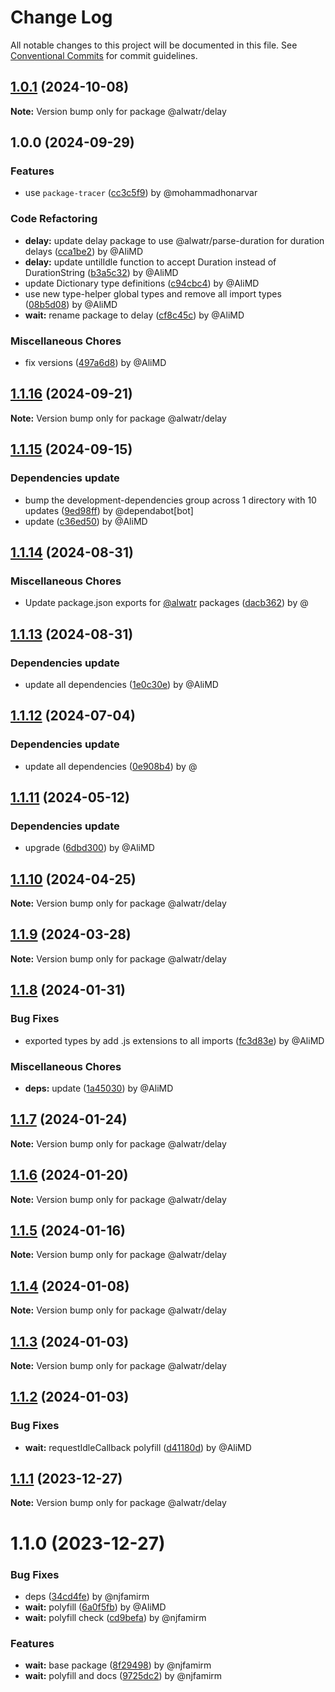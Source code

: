 # Change Log

All notable changes to this project will be documented in this file.
See [Conventional Commits](https://conventionalcommits.org) for commit guidelines.

## [1.0.1](https://github.com/Alwatr/nanolib/compare/@alwatr/delay@1.0.0...@alwatr/delay@1.0.1) (2024-10-08)

**Note:** Version bump only for package @alwatr/delay

## 1.0.0 (2024-09-29)

### Features

* use `package-tracer` ([cc3c5f9](https://github.com/Alwatr/nanolib/commit/cc3c5f9c1a3d03f0d81b46835665f16a0426fd0d)) by @mohammadhonarvar

### Code Refactoring

* **delay:** update delay package to use @alwatr/parse-duration for duration delays ([cca1be2](https://github.com/Alwatr/nanolib/commit/cca1be2dcfeec6dce388562ef867b81af1823b62)) by @AliMD
* **delay:** update untilIdle function to accept Duration instead of DurationString ([b3a5c32](https://github.com/Alwatr/nanolib/commit/b3a5c322a1b59833693149da644c7d2eddd6a374)) by @AliMD
* update Dictionary type definitions ([c94cbc4](https://github.com/Alwatr/nanolib/commit/c94cbc4523864e2cc47828ccf5508b68945ac2b8)) by @AliMD
* use new type-helper global types and remove all import types ([08b5d08](https://github.com/Alwatr/nanolib/commit/08b5d08c03c7c315382337239de0426462f384b8)) by @AliMD
* **wait:** rename package to delay ([cf8c45c](https://github.com/Alwatr/nanolib/commit/cf8c45cf3f5b61fdd4b1b1c7f744c4eb3e230016)) by @AliMD

### Miscellaneous Chores

* fix versions ([497a6d8](https://github.com/Alwatr/nanolib/commit/497a6d81ae5989e566e96d498fc5f1b6c80193ae)) by @AliMD

## [1.1.16](https://github.com/Alwatr/nanolib/compare/@alwatr/delay@1.1.15...@alwatr/delay@1.1.16) (2024-09-21)

**Note:** Version bump only for package @alwatr/delay

## [1.1.15](https://github.com/Alwatr/nanolib/compare/@alwatr/delay@1.1.14...@alwatr/delay@1.1.15) (2024-09-15)

### Dependencies update

* bump the development-dependencies group across 1 directory with 10 updates ([9ed98ff](https://github.com/Alwatr/nanolib/commit/9ed98ffd0668d5a36e255c82edab3af53bffda8f)) by @dependabot[bot]
* update ([c36ed50](https://github.com/Alwatr/nanolib/commit/c36ed50f68da2f5608ccd96119963a16cfacb4ce)) by @AliMD

## [1.1.14](https://github.com/Alwatr/nanolib/compare/@alwatr/delay@1.1.13...@alwatr/delay@1.1.14) (2024-08-31)

### Miscellaneous Chores

* Update package.json exports for [@alwatr](https://github.com/alwatr) packages ([dacb362](https://github.com/Alwatr/nanolib/commit/dacb362b145e3c51b4aba00ff643687a3fac11d2)) by @

## [1.1.13](https://github.com/Alwatr/nanolib/compare/@alwatr/delay@1.1.12...@alwatr/delay@1.1.13) (2024-08-31)

### Dependencies update

* update all dependencies ([1e0c30e](https://github.com/Alwatr/nanolib/commit/1e0c30e6a3a8e19deb5185814e24ab6c08dca573)) by @AliMD

## [1.1.12](https://github.com/Alwatr/nanolib/compare/@alwatr/delay@1.1.11...@alwatr/delay@1.1.12) (2024-07-04)

### Dependencies update

* update all dependencies ([0e908b4](https://github.com/Alwatr/nanolib/commit/0e908b476a6b976ec2447f864c8cafcbb8a0f099)) by @

## [1.1.11](https://github.com/Alwatr/nanolib/compare/@alwatr/delay@1.1.10...@alwatr/delay@1.1.11) (2024-05-12)

### Dependencies update

* upgrade ([6dbd300](https://github.com/Alwatr/nanolib/commit/6dbd300642c9bcc9e7d0b281e244bf1b06eb1c38)) by @AliMD

## [1.1.10](https://github.com/Alwatr/nanolib/compare/@alwatr/delay@1.1.9...@alwatr/delay@1.1.10) (2024-04-25)

**Note:** Version bump only for package @alwatr/delay

## [1.1.9](https://github.com/Alwatr/nanolib/compare/@alwatr/delay@1.1.8...@alwatr/delay@1.1.9) (2024-03-28)

**Note:** Version bump only for package @alwatr/delay

## [1.1.8](https://github.com/Alwatr/nanolib/compare/@alwatr/delay@1.1.7...@alwatr/delay@1.1.8) (2024-01-31)

### Bug Fixes

* exported types by add .js extensions to all imports ([fc3d83e](https://github.com/Alwatr/nanolib/commit/fc3d83e8f375da97ba276314b2e6966aa82c9b3f)) by @AliMD

### Miscellaneous Chores

* **deps:** update ([1a45030](https://github.com/Alwatr/nanolib/commit/1a450305440b710a300787d4ca24b1ed8c6a39d7)) by @AliMD

## [1.1.7](https://github.com/Alwatr/nanolib/compare/@alwatr/delay@1.1.6...@alwatr/delay@1.1.7) (2024-01-24)

**Note:** Version bump only for package @alwatr/delay

## [1.1.6](https://github.com/Alwatr/nanolib/compare/@alwatr/delay@1.1.5...@alwatr/delay@1.1.6) (2024-01-20)

**Note:** Version bump only for package @alwatr/delay

## [1.1.5](https://github.com/Alwatr/nanolib/compare/@alwatr/delay@1.1.4...@alwatr/delay@1.1.5) (2024-01-16)

**Note:** Version bump only for package @alwatr/delay

## [1.1.4](https://github.com/Alwatr/nanolib/compare/@alwatr/delay@1.1.3...@alwatr/delay@1.1.4) (2024-01-08)

**Note:** Version bump only for package @alwatr/delay

## [1.1.3](https://github.com/Alwatr/nanolib/compare/@alwatr/delay@1.1.2...@alwatr/delay@1.1.3) (2024-01-03)

**Note:** Version bump only for package @alwatr/delay

## [1.1.2](https://github.com/Alwatr/nanolib/compare/@alwatr/delay@1.1.1...@alwatr/delay@1.1.2) (2024-01-03)

### Bug Fixes

- **wait:** requestIdleCallback polyfill ([d41180d](https://github.com/Alwatr/nanolib/commit/d41180dc2f0c313eb86f05f60050e57e891897c3)) by @AliMD

## [1.1.1](https://github.com/Alwatr/nanolib/compare/@alwatr/delay@1.1.0...@alwatr/delay@1.1.1) (2023-12-27)

**Note:** Version bump only for package @alwatr/delay

# 1.1.0 (2023-12-27)

### Bug Fixes

- deps ([34cd4fe](https://github.com/Alwatr/nanolib/commit/34cd4fead81b309765144a24add67e3f63bca127)) by @njfamirm
- **wait:** polyfill ([6a0f5fb](https://github.com/Alwatr/nanolib/commit/6a0f5fb5f0ae369d832760c026c26428689d258d)) by @AliMD
- **wait:** polyfill check ([cd9befa](https://github.com/Alwatr/nanolib/commit/cd9befa0ae01090016eb16befc08d1ce17ba881d)) by @njfamirm

### Features

- **wait:** base package ([8f29498](https://github.com/Alwatr/nanolib/commit/8f294983f9250e1ec8fb60dce72347f9586c561b)) by @njfamirm
- **wait:** polyfill and docs ([9725dc2](https://github.com/Alwatr/nanolib/commit/9725dc2cfa4d70fb5dac8a2816f986ad00c4f43f)) by @njfamirm
